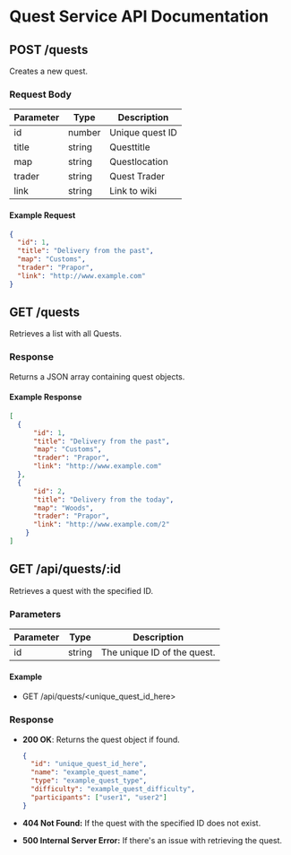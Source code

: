 # Quest Service API Documentation

## POST /quests

Creates a new quest.

### Request Body

| Parameter | Type   | Description     |
|-----------|--------|-----------------|
| id        | number | Unique quest ID |
| title     | string | Questtitle      |
| map       | string | Questlocation   |
| trader    | string | Quest Trader    |
| link      | string | Link to wiki    |

#### Example Request

```json
{
  "id": 1,
  "title": "Delivery from the past",
  "map": "Customs",
  "trader": "Prapor",
  "link": "http://www.example.com"
}
```

## GET /quests

Retrieves a list with all Quests.

### Response

Returns a JSON array containing quest objects.

#### Example Response

```json
[
  {
      "id": 1,
      "title": "Delivery from the past",
      "map": "Customs",
      "trader": "Prapor",
      "link": "http://www.example.com"
  },
  {
      "id": 2,
      "title": "Delivery from the today",
      "map": "Woods",
      "trader": "Prapor",
      "link": "http://www.example.com/2"
    }
]
```

## GET /api/quests/:id

Retrieves a quest with the specified ID.

### Parameters

| Parameter | Type   | Description                 |
| --------- | ------ | --------------------------- |
| id        | string | The unique ID of the quest. |

#### Example

- GET /api/quests/<unique_quest_id_here>

### Response

- **200 OK**: Returns the quest object if found.

  ```json
  {
    "id": "unique_quest_id_here",
    "name": "example_quest_name",
    "type": "example_quest_type",
    "difficulty": "example_quest_difficulty",
    "participants": ["user1", "user2"]
  }

- **404 Not Found:** If the quest with the specified ID does not exist.
- **500 Internal Server Error:** If there's an issue with retrieving the quest.